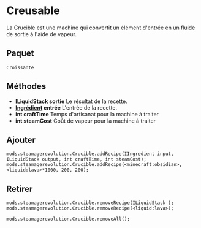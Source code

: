 # Creusable

La Crucible est une machine qui convertit un élément d'entrée en un fluide de sortie à l'aide de vapeur.

## Paquet
`Croissante`

## Méthodes

- **[ILiquidStack](/Vanilla/Liquids/ILiquidStack/) sortie** Le résultat de la recette.
- **[Ingrédient](/Vanilla/Variable_Types/IIngredient/) entrée** L'entrée de la recette.
- **int craftTime** Temps d'artisanat pour la machine à traiter
- **int steamCost** Coût de vapeur pour la machine à traiter

## Ajouter

```zenscript
mods.steamagerevolution.Crucible.addRecipe(IIngredient input, ILiquidStack output, int craftTime, int steamCost);
mods.steamagerevolution.Crucible.addRecipe(<minecraft:obsidian>, <liquid:lava>*1000, 200, 200);
```

## Retirer

```zenscript
mods.steamagerevolution.Crucible.removeRecipe(ILiquidStack );
mods.steamagerevolution.Crucible.removeRecipe(<liquid:lava>);

mods.steamagerevolution.Crucible.removeAll();
```
